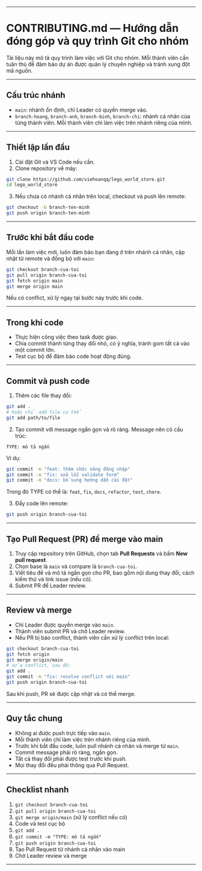 
---

# CONTRIBUTING.md — Hướng dẫn đóng góp và quy trình Git cho nhóm

Tài liệu này mô tả quy trình làm việc với Git cho nhóm. Mỗi thành viên cần tuân thủ để đảm bảo dự án được quản lý chuyên nghiệp và tránh xung đột mã nguồn.

---

## Cấu trúc nhánh

* `main`: nhánh ổn định, chỉ Leader có quyền merge vào.
* `branch-hoang`, `branch-anh`, `branch-binh`, `branch-chi`: nhánh cá nhân của từng thành viên. Mỗi thành viên chỉ làm việc trên nhánh riêng của mình.

---

## Thiết lập lần đầu

1. Cài đặt Git và VS Code nếu cần.
2. Clone repository về máy:

```bash
git clone https://github.com/viehoanqq/lego_world_store.git
cd lego_world_store
```

3. Nếu chưa có nhánh cá nhân trên local, checkout và push lên remote:

```bash
git checkout -b branch-ten-minh
git push origin branch-ten-minh
```

---

## Trước khi bắt đầu code

Mỗi lần làm việc mới, luôn đảm bảo bạn đang ở trên nhánh cá nhân, cập nhật từ remote và đồng bộ với `main`:

```bash
git checkout branch-cua-toi 
git pull origin branch-cua-toi
git fetch origin main
git merge origin main
```

Nếu có conflict, xử lý ngay tại bước này trước khi code.

---

## Trong khi code

* Thực hiện công việc theo task được giao.
* Chia commit thành từng thay đổi nhỏ, có ý nghĩa, tránh gom tất cả vào một commit lớn.
* Test cục bộ để đảm bảo code hoạt động đúng.

---

## Commit và push code

1. Thêm các file thay đổi:

```bash
git add .
# hoặc chỉ add file cụ thể
git add path/to/file
```

2. Tạo commit với message ngắn gọn và rõ ràng. Message nên có cấu trúc:

```
TYPE: mô tả ngắn
```

Ví dụ:

```bash
git commit -m "feat: thêm chức năng đăng nhập"
git commit -m "fix: sửa lỗi validate form"
git commit -m "docs: bổ sung hướng dẫn cài đặt"
```

Trong đó TYPE có thể là: `feat`, `fix`, `docs`, `refactor`, `test`, `chore`.

3. Đẩy code lên remote:

```bash
git push origin branch-cua-toi
```

---

## Tạo Pull Request (PR) để merge vào main

1. Truy cập repository trên GitHub, chọn tab **Pull Requests** và bấm **New pull request**.
2. Chọn base là `main` và compare là `branch-cua-toi`.
3. Viết tiêu đề và mô tả ngắn gọn cho PR, bao gồm nội dung thay đổi, cách kiểm thử và link issue (nếu có).
4. Submit PR để Leader review.

---

## Review và merge

* Chỉ Leader được quyền merge vào `main`.
* Thành viên submit PR và chờ Leader review.
* Nếu PR bị báo conflict, thành viên cần xử lý conflict trên local:

```bash
git checkout branch-cua-toi
git fetch origin
git merge origin/main
# sửa conflict, sau đó:
git add .
git commit -m "fix: resolve conflict với main"
git push origin branch-cua-toi
```

Sau khi push, PR sẽ được cập nhật và có thể merge.

---

## Quy tắc chung

* Không ai được push trực tiếp vào `main`.
* Mỗi thành viên chỉ làm việc trên nhánh riêng của mình.
* Trước khi bắt đầu code, luôn pull nhánh cá nhân và merge từ `main`.
* Commit message phải rõ ràng, ngắn gọn.
* Tất cả thay đổi phải được test trước khi push.
* Mọi thay đổi đều phải thông qua Pull Request.

---

## Checklist nhanh

1. `git checkout branch-cua-toi`
2. `git pull origin branch-cua-toi`
3. `git merge origin/main` (xử lý conflict nếu có)
4. Code và test cục bộ
5. `git add .`
6. `git commit -m "TYPE: mô tả ngắn"`
7. `git push origin branch-cua-toi`
8. Tạo Pull Request từ nhánh cá nhân vào main
9. Chờ Leader review và merge

---

